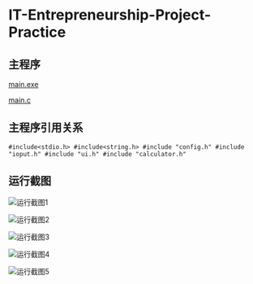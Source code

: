 # IT-Entrepreneurship-Project-Practice
## 主程序
[main.exe](https://github.com/FAMOR-FY/IT-Entrepreneurship-Project-Practice/blob/main/main.exe)

[main.c](https://github.com/FAMOR-FY/IT-Entrepreneurship-Project-Practice/blob/main/main.c)

## 主程序引用关系

`#include<stdio.h>
#include<string.h>
#include "config.h"
#include "ioput.h"
#include "ui.h"
#include "calculator.h"`

## 运行截图
![运行截图1](https://user-images.githubusercontent.com/57088240/146193962-86710f5b-7c95-4da2-af24-5834c80379f2.png)

![运行截图2](https://user-images.githubusercontent.com/57088240/146194088-443a4ace-c3c5-4b02-8012-6af5895a0b0b.png)

![运行截图3](https://user-images.githubusercontent.com/57088240/146194282-3cf23abd-1895-402a-9d8b-4c47c4c7c445.png)

![运行截图4](https://user-images.githubusercontent.com/57088240/146194324-dd453d07-9f04-4968-b348-e7af53a26e17.png)

![运行截图5](https://user-images.githubusercontent.com/57088240/146194367-25258d87-4030-4b3d-84e0-670135ff3e66.png)
